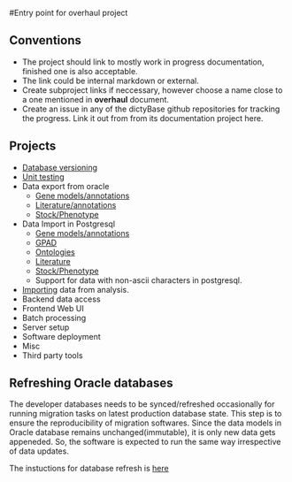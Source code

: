 #Entry point for overhaul project
## Conventions
+ The project should link to mostly work in progress documentation, finished one is also acceptable.
+ The link could be internal markdown or external.
+ Create subproject links if neccessary, however choose a name close to a one mentioned in __overhaul__ document.
+ Create an issue in any of the dictyBase github repositories for tracking the
  progress. Link it out from from its documentation project here.

## Projects
* [Database versioning](/DB-versioning.md)
* [Unit testing](/Unit-testing.md)
* Data export from oracle
    * [Gene models/annotations](Gene-models-export.md)
    * [Literature/annotations](Literature-annotations.md)
    * [Stock/Phenotype](Stock-Export.md)
* Data Import in Postgresql
    * [Gene models/annotations](Gene-models-import.md)
    * [GPAD](GPAD-Import.md)
    * [Ontologies](Ontology-import.md)
    * [Literature](Literature-import.md)
    * [Stock/Phenotype](Stock-Import.md) 
    * Support for data with non-ascii characters in postgresql.
* [Importing](Import-analysis.md) data from analysis.
* Backend data access
* Frontend Web UI
* Batch processing
* Server setup
* Software deployment
* Misc
* Third party tools
 
## Refreshing Oracle databases
The developer databases needs to be synced/refreshed occasionally for running
migration tasks on latest production database state. This step is to ensure the
reproducibility of migration softwares. Since the data models in Oracle
database remains unchanged(immutable), it is only new data gets appeneded.  So,
the software is expected to run the same way irrespective of data updates.

The instuctions for database refresh is [here](Oracle-database-sync.md)

